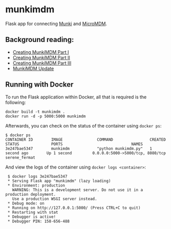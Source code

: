 # munkimdm
Flask app for connecting [Munki](https://github.com/munki/munki) and [MicroMDM](https://github.com/micromdm/micromdm).

## Background reading:

* [Creating MunkiMDM Part I](https://joncrain.github.io/2018/11/01/micromdm_munki.html)
* [Creating MunkiMDM Part II](https://joncrain.github.io/2018/11/06/micromdm_munki_partii.html)
* [Creating MunkiMDM Part III](https://joncrain.github.io/2018/11/08/micromdm_munki_partiii.html)
* [MunkiMDM Update](https://joncrain.github.io/2019/01/29/micromdm_munki_update.html)

## Running with Docker
To run the Flask application within Docker, all that is required is the following:

    docker build -t munkimdm .
    docker run -d -p 5000:5000 munkimdm

Afterwards, you can check on the status of the container using `docker ps`:

    $ docker ps
    CONTAINER ID        IMAGE               COMMAND                CREATED             STATUS              PORTS                              NAMES
    3e247bae5347        munkimdm            "python munkimdm.py"   1 second ago        Up 1 second         0.0.0.0:5000->5000/tcp, 8080/tcp   serene_fermat

And view the logs of the container using `docker logs <container>`:

     $ docker logs 3e247bae5347
     * Serving Flask app "munkimdm" (lazy loading)
     * Environment: production
       WARNING: This is a development server. Do not use it in a production deployment.
       Use a production WSGI server instead.
     * Debug mode: on
     * Running on http://127.0.0.1:5000/ (Press CTRL+C to quit)
     * Restarting with stat
     * Debugger is active!
     * Debugger PIN: 158-656-488

